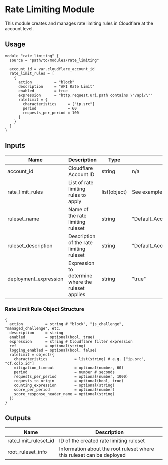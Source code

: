 # Rate Limiting Module

This module creates and manages rate limiting rules in Cloudflare at the account level.

## Usage

```hcl
module "rate_limiting" {
  source = "path/to/modules/rate_limiting"
  
  account_id = var.cloudflare_account_id
  rate_limit_rules = [
    {
      action          = "block"
      description     = "API Rate Limit"
      enabled         = true
      expression      = "http.request.uri.path contains \"/api/\""
      ratelimit = {
        characteristics     = ["ip.src"]
        period              = 60
        requests_per_period = 100
      }
    }
  ]
}
```

## Inputs

| Name | Description | Type | Default | Required |
|------|-------------|------|---------|:--------:|
| account_id | Cloudflare Account ID | string | n/a | yes |
| rate_limit_rules | List of rate limiting rules to apply | list(object) | See example | yes |
| ruleset_name | Name of the rate limiting ruleset | string | "Default_Account_Rate_Limiting_Ruleset" | no |
| ruleset_description | Description of the rate limiting ruleset | string | "Default_Account_Rate_Limiting_Ruleset" | no |
| deployment_expression | Expression to determine where the ruleset applies | string | "true" | no |

### Rate Limit Rule Object Structure

```hcl
{
  action          = string # "block", "js_challenge", "managed_challenge", etc.
  description     = string
  enabled         = optional(bool, true)
  expression      = string # Cloudflare filter expression
  ref             = optional(string)
  logging_enabled = optional(bool, false)
  ratelimit = object({
    characteristics            = list(string) # e.g. ["ip.src", "cf.colo.id"]
    mitigation_timeout         = optional(number, 60)
    period                     = number # seconds
    requests_per_period        = optional(number, 1000)
    requests_to_origin         = optional(bool, true)
    counting_expression        = optional(string)
    score_per_period           = optional(number)
    score_response_header_name = optional(string)
  })
}
```

## Outputs

| Name | Description |
|------|-------------|
| rate_limit_ruleset_id | ID of the created rate limiting ruleset |
| root_ruleset_info | Information about the root ruleset where this ruleset can be deployed |
